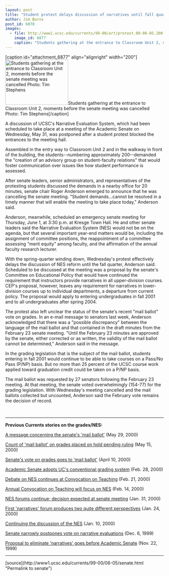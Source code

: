 ```yaml
---
layout: post
title: "Student protest delays discussion of narratives until fall quarter"
author: Jim Burns
post_id: 6878
images:
  - file: http://www1.ucsc.edu/currents/99-00/art/protest.00-06-05.200.jpg
    image_id: 6877
    caption: "Students gathering at the entrance to Classroom Unit 2, moments before the senate meeting was cancelled Photo: Tim Stephens"
---
```


[caption id="attachment_6877" align="alignright" width="200"]<a href="http://localhost/mysite/wp-content/uploads/2000/05/protest.00-06-05.200.jpg"><img class="size-full wp-image-6877" src="http://localhost/mysite/wp-content/uploads/2000/05/protest.00-06-05.200.jpg" alt="Students gathering at the entrance to Classroom Unit 2, moments before the senate meeting was cancelled Photo: Tim Stephens" width="200" height="143" /></a>Students gathering at the entrance to Classroom Unit 2, moments before the senate meeting was cancelled Photo: Tim Stephens[/caption]
<p>
  A discussion of UCSC's Narrative Evaluation System, which had been scheduled to take place at a meeting of the Academic Senate on Wednesday, May 31, was postponed after a student protest blocked the entrances to the meeting hall.
</p>Assembled in the entry way to Classroom Unit 2 and in the walkway in front of the building, the students--numbering approximately 200--demanded the "creation of an advisory group on student-faculty relations" that would foster communication over issues like how student performance is assessed.
<p>
  After senate leaders, senior administrators, and representatives of the protesting students discussed the demands in a nearby office for 20 minutes, senate chair Roger Anderson emerged to announce that he was cancelling the senate meeting. "Student demands...cannot be resolved in a timely manner that will enable the meeting to take place today," Anderson said.
</p>
<p>
  Anderson, meanwhile, scheduled an emergency senate meeting for Thursday, June 1, at 3:30 p.m. at Kresge Town Hall. He and other senate leaders said the Narrative Evaluation System (NES) would not be on the agenda, but that several important year-end matters would be, including the assignment of committee positions, the reappointment of a committee assessing "merit equity" among faculty, and the affirmation of the annual faculty research lecturer.
</p>
<p>
  With the spring-quarter winding down, Wednesday's protest effectively delays the discussion of NES reform until the fall quarter, Anderson said. Scheduled to be discussed at the meeting was a proposal by the senate's Committee on Educational Policy that would have continued the requirement that instructors provide narratives in all upper-division courses. CEP's proposal, however, leaves any requirement for narratives in lower-division courses up to individual departments, a departure from current policy. The proposal would apply to entering undergraduates in fall 2001 and to all undergraduates after spring 2004.
</p>
<p>
  The protest also left unclear the status of the senate's recent "mail ballot" vote on grades. In an e-mail message to senators last week, Anderson acknowledged that there was a "possible discrepancy" between the language of the mail ballot and that contained in the draft minutes from the February 23 senate meeting. "Until the February 23 minutes are approved by the senate, either corrected or as written, the validity of the mail ballot cannot be determined," Anderson said in the message.
</p>
<p>
  In the grading legislation that is the subject of the mail ballot, students entering in fall 2001 would continue to be able to take courses on a Pass/No Pass (P/NP) basis. But no more than 25 percent of the UCSC course work applied toward graduation credit could be taken on a P/NP basis.
</p>
<p>
  The mail ballot was requested by 27 senators following the February 23 meeting. At that meeting, the senate voted overwhelmingly (154-77) for the grading legislation. With Wednesday's meeting cancelled and the mail ballots collected but uncounted, Anderson said the February vote remains the decision of record.
</p>
<p>
  <br>
</p>
<hr>
<p>
  <b>Previous Currents stories on the grades/NES:</b>
</p>
<p>
  <a href="http://www.ucsc.edu/currents/99-00/05-29/nes.html">A message concerning the senate's 'mail ballot'</a> (May 29, 2000)
</p>
<p>
  <a href="http://www.ucsc.edu/currents/99-00/05-15/ballot.html">Count of 'mail ballot' on grades placed on hold pending ruling</a> (May 15, 2000)
</p>
<p>
  <a href="http://www.ucsc.edu/currents/99-00/04-10/ballot.html">Senate's vote on grades goes to 'mail ballot'</a> (April 10, 2000)
</p>
<p>
  <a href="../02-28/grades.html">Academic Senate adopts UC's conventional grading system</a> (Feb. 28, 2000)
</p>
<p>
  <a href="../02-21/nesct.html">Debate on NES continues at Convocation on Teaching</a> (Feb. 21, 2000)
</p>
<p>
  <a href="../02-14/nesconv.html">Annual Convocation on Teaching will focus on NES</a> (Feb. 14, 2000)
</p>
<p>
  <a href="../01-31/nesforum2.html">NES forums continue; decision expected at senate meeting</a> (Jan. 31, 2000)
</p>
<p>
  <a href="../01-24/nesforum1.html">First 'narratives' forum produces two quite different perspectives</a> (Jan. 24, 2000)
</p>
<p>
  <a href="../01-10/nesforum.html">Continuing the discussion of the NES</a> (Jan. 10, 2000)
</p>
<p>
  <a href="../12-06/narratives.html">Senate narrowly postpones vote on narrative evaluations</a> (Dec. 6, 1999)
</p>
<p>
  <a href="../11-22/narratives.html">Proposal to eliminate 'narratives' goes before Academic Senate</a> (Nov. 22, 1999)
</p>
<hr>
<p>

</p>
[source](http://www1.ucsc.edu/currents/99-00/06-05/senate.html "Permalink to senate")
